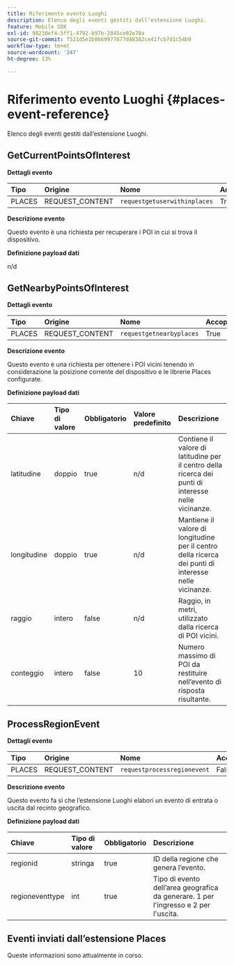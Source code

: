 ```yaml
---
title: Riferimento evento Luoghi
description: Elenco degli eventi gestiti dall’estensione Luoghi.
feature: Mobile SDK
exl-id: 98210ef4-5ff1-4792-b97b-2845ce02e78a
source-git-commit: f521d5e3b0b69977877d88382ce41fcb7d1c54b9
workflow-type: tm+mt
source-wordcount: '247'
ht-degree: 13%

---
```


# Riferimento evento Luoghi {#places-event-reference}

Elenco degli eventi gestiti dall’estensione Luoghi.

## GetCurrentPointsOfInterest

**Dettagli evento**

| Tipo | Origine | Nome | Accoppiato |
| :--- | :--- | :--- | :--- |
| PLACES | REQUEST_CONTENT | `requestgetuserwithinplaces` | True |

**Descrizione evento**

Questo evento è una richiesta per recuperare i POI in cui si trova il dispositivo.

**Definizione payload dati**

n/d

## GetNearbyPointsOfInterest

**Dettagli evento**

| Tipo | Origine | Nome | Accoppiato |
| :--- | :--- | :--- | :--- |
| PLACES | REQUEST_CONTENT | `requestgetnearbyplaces` | True |

**Descrizione evento**

Questo evento è una richiesta per ottenere i POI vicini tenendo in considerazione la posizione corrente del dispositivo e le librerie Places configurate.

**Definizione payload dati**

| Chiave | Tipo di valore | Obbligatorio | Valore predefinito | Descrizione |
| :--- | :--- | :--- | :--- | :--- |
| latitudine | doppio | true | n/d | Contiene il valore di latitudine per il centro della ricerca dei punti di interesse nelle vicinanze. |
| longitudine | doppio | true | n/d | Mantiene il valore di longitudine per il centro della ricerca dei punti di interesse nelle vicinanze. |
| raggio | intero | false | n/d | Raggio, in metri, utilizzato dalla ricerca di POI vicini. |
| conteggio | intero | false | 10 | Numero massimo di POI da restituire nell’evento di risposta risultante. |

## ProcessRegionEvent

**Dettagli evento**

| Tipo | Origine | Nome | Accoppiato |
| :--- | :--- | :--- | :--- |
| PLACES | REQUEST_CONTENT | `requestprocessregionevent` | False |

**Descrizione evento**

Questo evento fa sì che l’estensione Luoghi elabori un evento di entrata o uscita dal recinto geografico.

**Definizione payload dati**

| Chiave | Tipo di valore | Obbligatorio | Descrizione |
| :--- | :--- | :--- | :--- |
| regionid | stringa | true | ID della regione che genera l’evento. |
| regioneventtype | int | true | Tipo di evento dell’area geografica da generare. 1 per l&#39;ingresso e 2 per l&#39;uscita. |

## Eventi inviati dall’estensione Places

Queste informazioni sono attualmente in corso.
